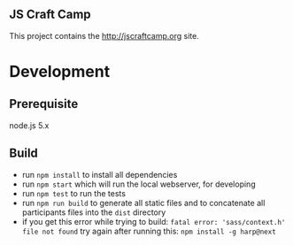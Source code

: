 ## JS Craft Camp

This project contains the http://jscraftcamp.org site.

# Development

## Prerequisite
node.js 5.x

## Build
- run `npm install` to install all dependencies
- run `npm start` which will run the local webserver, for developing
- run `npm test` to run the tests
- run `npm run build` to generate all static files and to concatenate all participants files into the `dist` directory
- if you get this error while trying to build: `fatal error: 'sass/context.h' file not found` try again after running this: `npm install -g harp@next`

